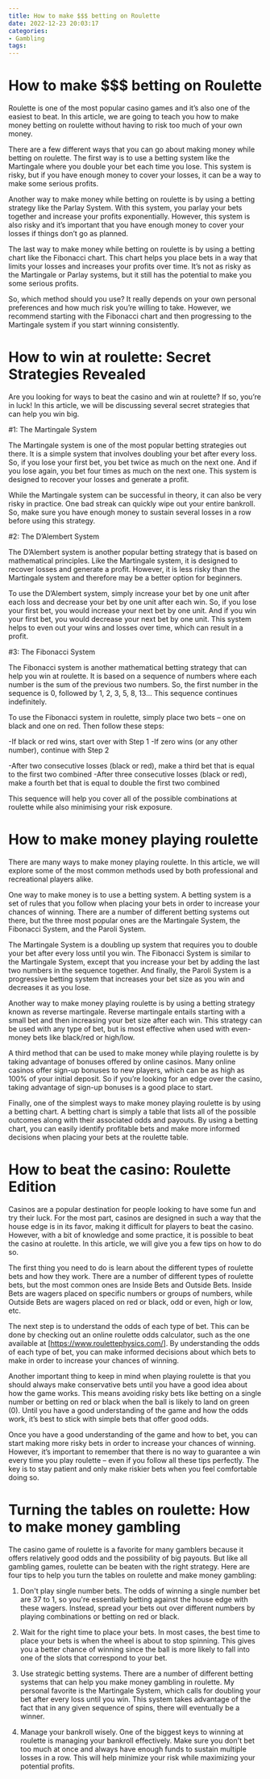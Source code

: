 ```yaml
---
title: How to make $$$ betting on Roulette 
date: 2022-12-23 20:03:17
categories:
- Gambling
tags:
---
```



#  How to make $$$ betting on Roulette 

 Roulette is one of the most popular casino games and it’s also one of the easiest to beat. In this article, we are going to teach you how to make money betting on roulette without having to risk too much of your own money.

There are a few different ways that you can go about making money while betting on roulette. The first way is to use a betting system like the Martingale where you double your bet each time you lose. This system is risky, but if you have enough money to cover your losses, it can be a way to make some serious profits.

Another way to make money while betting on roulette is by using a betting strategy like the Parlay System. With this system, you parlay your bets together and increase your profits exponentially. However, this system is also risky and it’s important that you have enough money to cover your losses if things don’t go as planned.

The last way to make money while betting on roulette is by using a betting chart like the Fibonacci chart. This chart helps you place bets in a way that limits your losses and increases your profits over time. It’s not as risky as the Martingale or Parlay systems, but it still has the potential to make you some serious profits.

So, which method should you use? It really depends on your own personal preferences and how much risk you’re willing to take. However, we recommend starting with the Fibonacci chart and then progressing to the Martingale system if you start winning consistently.

#  How to win at roulette: Secret Strategies Revealed 

Are you looking for ways to beat the casino and win at roulette? If so, you’re in luck! In this article, we will be discussing several secret strategies that can help you win big.

#1: The Martingale System

The Martingale system is one of the most popular betting strategies out there. It is a simple system that involves doubling your bet after every loss. So, if you lose your first bet, you bet twice as much on the next one. And if you lose again, you bet four times as much on the next one. This system is designed to recover your losses and generate a profit.

While the Martingale system can be successful in theory, it can also be very risky in practice. One bad streak can quickly wipe out your entire bankroll. So, make sure you have enough money to sustain several losses in a row before using this strategy.

#2: The D’Alembert System

The D’Alembert system is another popular betting strategy that is based on mathematical principles. Like the Martingale system, it is designed to recover losses and generate a profit. However, it is less risky than the Martingale system and therefore may be a better option for beginners.

To use the D’Alembert system, simply increase your bet by one unit after each loss and decrease your bet by one unit after each win. So, if you lose your first bet, you would increase your next bet by one unit. And if you win your first bet, you would decrease your next bet by one unit. This system helps to even out your wins and losses over time, which can result in a profit.

#3: The Fibonacci System

The Fibonacci system is another mathematical betting strategy that can help you win at roulette. It is based on a sequence of numbers where each number is the sum of the previous two numbers. So, the first number in the sequence is 0, followed by 1, 2, 3, 5, 8, 13… This sequence continues indefinitely.

To use the Fibonacci system in roulette, simply place two bets – one on black and one on red. Then follow these steps: 

-If black or red wins, start over with Step 1 
-If zero wins (or any other number), continue with Step 2 

-After two consecutive losses (black or red), make a third bet that is equal to the first two combined 
-After three consecutive losses (black or red), make a fourth bet that is equal to double the first two combined 

This sequence will help you cover all of the possible combinations at roulette while also minimising your risk exposure.

#  How to make money playing roulette 

There are many ways to make money playing roulette. In this article, we will explore some of the most common methods used by both professional and recreational players alike. 

One way to make money is to use a betting system. A betting system is a set of rules that you follow when placing your bets in order to increase your chances of winning. There are a number of different betting systems out there, but the three most popular ones are the Martingale System, the Fibonacci System, and the Paroli System. 

The Martingale System is a doubling up system that requires you to double your bet after every loss until you win. The Fibonacci System is similar to the Martingale System, except that you increase your bet by adding the last two numbers in the sequence together. And finally, the Paroli System is a progressive betting system that increases your bet size as you win and decreases it as you lose. 

Another way to make money playing roulette is by using a betting strategy known as reverse martingale. Reverse martingale entails starting with a small bet and then increasing your bet size after each win. This strategy can be used with any type of bet, but is most effective when used with even-money bets like black/red or high/low. 

A third method that can be used to make money while playing roulette is by taking advantage of bonuses offered by online casinos. Many online casinos offer sign-up bonuses to new players, which can be as high as 100% of your initial deposit. So if you’re looking for an edge over the casino, taking advantage of sign-up bonuses is a good place to start. 

Finally, one of the simplest ways to make money playing roulette is by using a betting chart. A betting chart is simply a table that lists all of the possible outcomes along with their associated odds and payouts. By using a betting chart, you can easily identify profitable bets and make more informed decisions when placing your bets at the roulette table.

#  How to beat the casino: Roulette Edition 

Casinos are a popular destination for people looking to have some fun and try their luck. For the most part, casinos are designed in such a way that the house edge is in its favor, making it difficult for players to beat the casino. However, with a bit of knowledge and some practice, it is possible to beat the casino at roulette. In this article, we will give you a few tips on how to do so.

The first thing you need to do is learn about the different types of roulette bets and how they work. There are a number of different types of roulette bets, but the most common ones are Inside Bets and Outside Bets. Inside Bets are wagers placed on specific numbers or groups of numbers, while Outside Bets are wagers placed on red or black, odd or even, high or low, etc.

The next step is to understand the odds of each type of bet. This can be done by checking out an online roulette odds calculator, such as the one available at [https://www.roulettephysics.com/]. By understanding the odds of each type of bet, you can make informed decisions about which bets to make in order to increase your chances of winning.

Another important thing to keep in mind when playing roulette is that you should always make conservative bets until you have a good idea about how the game works. This means avoiding risky bets like betting on a single number or betting on red or black when the ball is likely to land on green (0). Until you have a good understanding of the game and how the odds work, it’s best to stick with simple bets that offer good odds.

Once you have a good understanding of the game and how to bet, you can start making more risky bets in order to increase your chances of winning. However, it’s important to remember that there is no way to guarantee a win every time you play roulette – even if you follow all these tips perfectly. The key is to stay patient and only make riskier bets when you feel comfortable doing so.

#  Turning the tables on roulette: How to make money gambling

The casino game of roulette is a favorite for many gamblers because it offers relatively good odds and the possibility of big payouts. But like all gambling games, roulette can be beaten with the right strategy. Here are four tips to help you turn the tables on roulette and make money gambling:

1) Don't play single number bets. The odds of winning a single number bet are 37 to 1, so you're essentially betting against the house edge with these wagers. Instead, spread your bets out over different numbers by playing combinations or betting on red or black.

2) Wait for the right time to place your bets. In most cases, the best time to place your bets is when the wheel is about to stop spinning. This gives you a better chance of winning since the ball is more likely to fall into one of the slots that correspond to your bet.

3) Use strategic betting systems. There are a number of different betting systems that can help you make money gambling in roulette. My personal favorite is the Martingale System, which calls for doubling your bet after every loss until you win. This system takes advantage of the fact that in any given sequence of spins, there will eventually be a winner.

4) Manage your bankroll wisely. One of the biggest keys to winning at roulette is managing your bankroll effectively. Make sure you don't bet too much at once and always have enough funds to sustain multiple losses in a row. This will help minimize your risk while maximizing your potential profits.